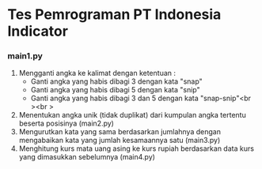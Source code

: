 # Tes Pemrograman PT Indonesia Indicator

### main1.py
1. Mengganti angka ke kalimat dengan ketentuan :
   * Ganti angka yang habis dibagi 3 dengan kata "snap"
   * Ganti angka yang habis dibagi 5 dengan kata "snip"
   * Ganti angka yang habis dibagi 3 dan 5 dengan kata "snap-snip"<br \><br \>
2. Menentukan angka unik (tidak duplikat) dari kumpulan angka tertentu beserta posisinya (main2.py)
3. Mengurutkan kata yang sama berdasarkan jumlahnya dengan mengabaikan kata yang jumlah kesamaannya satu (main3.py)
4. Menghitung kurs mata uang asing ke kurs rupiah berdasarkan data kurs yang dimasukkan sebelumnya (main4.py)
